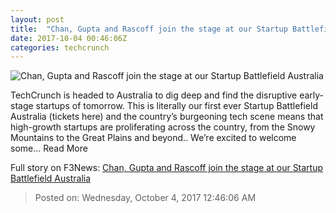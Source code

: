 ```yaml
---
layout: post
title:  "Chan, Gupta and Rascoff join the stage at our Startup Battlefield Australia"
date: 2017-10-04 00:46:06Z
categories: techcrunch
---
```


![Chan, Gupta and Rascoff join the stage at our Startup Battlefield Australia](https://tctechcrunch2011.files.wordpress.com/2017/07/techcrunch-battlefield-australia.jpg)

TechCrunch is headed to Australia to dig deep and find the disruptive early-stage startups of tomorrow. This is literally our first ever Startup Battlefield Australia (tickets here) and the country’s burgeoning tech scene means that high-growth startups are proliferating across the country, from the Snowy Mountains to the Great Plains and beyond.. We’re excited to welcome some… Read More


Full story on F3News: [Chan, Gupta and Rascoff join the stage at our Startup Battlefield Australia](http://www.f3nws.com/n/XVCaaD)

> Posted on: Wednesday, October 4, 2017 12:46:06 AM
